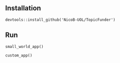 Installation
------------

`devtools::install_github('NicoB-UOL/TopicFunder')`

Run 
------------
`small_world_app()`

`custom_app()`
